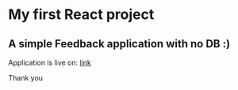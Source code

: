 # My first React project

## A simple Feedback application with no DB :)

Application is live on: [link](https://wizardly-murdock-d98455.netlify.app)

Thank you
